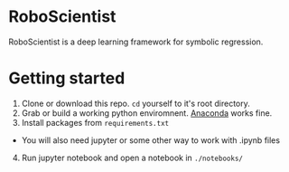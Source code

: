 # RoboScientist

RoboScientist is a deep learning framework for symbolic regression.


# Getting started
1. Clone or download this repo. `cd` yourself to it's root directory.
2. Grab or build a working python enviromnent. [Anaconda](https://www.anaconda.com/) works fine.
3. Install packages from `requirements.txt`
 * You will also need jupyter or some other way to work with .ipynb files
4. Run jupyter notebook and open a notebook in `./notebooks/`
